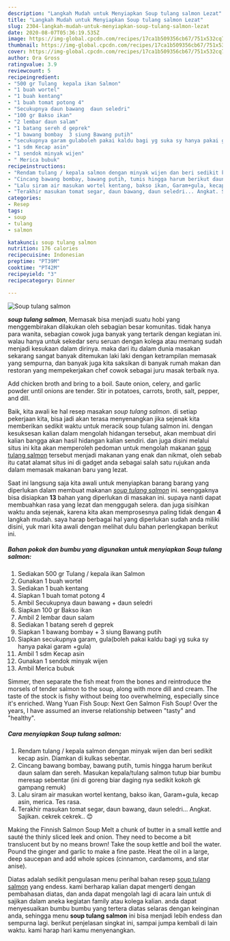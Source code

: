 ```yaml
---
description: "Langkah Mudah untuk Menyiapkan Soup tulang salmon Lezat"
title: "Langkah Mudah untuk Menyiapkan Soup tulang salmon Lezat"
slug: 2304-langkah-mudah-untuk-menyiapkan-soup-tulang-salmon-lezat
date: 2020-08-07T05:36:19.535Z
image: https://img-global.cpcdn.com/recipes/17ca1b509356cb67/751x532cq70/soup-tulang-salmon-foto-resep-utama.jpg
thumbnail: https://img-global.cpcdn.com/recipes/17ca1b509356cb67/751x532cq70/soup-tulang-salmon-foto-resep-utama.jpg
cover: https://img-global.cpcdn.com/recipes/17ca1b509356cb67/751x532cq70/soup-tulang-salmon-foto-resep-utama.jpg
author: Ora Gross
ratingvalue: 3.9
reviewcount: 5
recipeingredient:
- "500 gr Tulang  kepala ikan Salmon"
- "1 buah wortel"
- "1 buah kentang"
- "1 buah tomat potong 4"
- "Secukupnya daun bawang  daun seledri"
- "100 gr Bakso ikan"
- "2 lembar daun salam"
- "1 batang sereh d geprek"
- "1 bawang bombay  3 siung Bawang putih"
- "secukupnya garam gulaboleh pakai kaldu bagi yg suka sy hanya pakai garam gula"
- "1 sdm Kecap asin"
- "1 sendok minyak wijen"
- " Merica bubuk"
recipeinstructions:
- "Rendam tulang / kepala salmon dengan minyak wijen dan beri sedikit kecap asin. Diamkan di kulkas sebentar."
- "Cincang bawang bombay, bawang putih, tumis hingga harum berikut daun salam dan sereh. Masukan kepala/tulang salmon tutup biar bumbu meresap sebentar (ini di goreng biar daging nya sedikit kokoh gk gampang remuk)"
- "Lalu siram air masukan wortel kentang, bakso ikan, Garam+gula, kecap asin, merica. Tes rasa."
- "Terakhir masukan tomat segar, daun bawang, daun seledri... Angkat. Sajikan. cekrek cekrek.. 😊"
categories:
- Resep
tags:
- soup
- tulang
- salmon

katakunci: soup tulang salmon 
nutrition: 176 calories
recipecuisine: Indonesian
preptime: "PT39M"
cooktime: "PT42M"
recipeyield: "3"
recipecategory: Dinner

---
```



![Soup tulang salmon](https://img-global.cpcdn.com/recipes/17ca1b509356cb67/751x532cq70/soup-tulang-salmon-foto-resep-utama.jpg)

<b><i>soup tulang salmon</i></b>, Memasak bisa menjadi suatu hobi yang menggembirakan dilakukan oleh sebagian besar komunitas. tidak hanya para wanita, sebagian cowok juga banyak yang tertarik dengan kegiatan ini. walau hanya untuk sekedar seru seruan dengan kolega atau memang sudah menjadi kesukaan dalam dirinya. maka dari itu dalam dunia masakan sekarang sangat banyak ditemukan laki laki dengan ketrampilan memasak yang sempurna, dan banyak juga kita saksikan di banyak rumah makan dan restoran yang mempekerjakan chef cowok sebagai juru masak terbaik nya.

Add chicken broth and bring to a boil. Saute onion, celery, and garlic powder until onions are tender. Stir in potatoes, carrots, broth, salt, pepper, and dill.

Baik, kita awali ke hal resep masakan <i>soup tulang salmon</i>. di setiap pekerjaan kita, bisa jadi akan terasa menyenangkan jika sejenak kita memberikan sedikit waktu untuk meracik soup tulang salmon ini. dengan kesuksesan kalian dalam mengolah hidangan tersebut, akan membuat diri kalian bangga akan hasil hidangan kalian sendiri. dan juga disini melalui situs ini kita akan memperoleh pedoman untuk mengolah makanan <u>soup tulang salmon</u> tersebut menjadi makanan yang enak dan nikmat, oleh sebab itu catat alamat situs ini di gadget anda sebagai salah satu rujukan anda dalam memasak makanan baru yang lezat.


Saat ini langsung saja kita awali untuk menyiapkan barang barang yang diperlukan dalam membuat makanan <u><i>soup tulang salmon</i></u> ini. seenggaknya bisa disiapkan <b>13</b> bahan yang diperlukan di masakan ini. supaya nanti dapat membuahkan rasa yang lezat dan menggugah selera. dan juga sisihkan waktu anda sejenak, karena kita akan memprosesnya paling tidak dengan <b>4</b> langkah mudah. saya harap berbagai hal yang diperlukan sudah anda miliki disini, yuk mari kita awali dengan melihat dulu bahan perlengkapan berikut ini.

<!--inarticleads1-->

##### Bahan pokok dan bumbu yang digunakan untuk menyiapkan Soup tulang salmon:

1. Sediakan 500 gr Tulang / kepala ikan Salmon
1. Gunakan 1 buah wortel
1. Sediakan 1 buah kentang
1. Siapkan 1 buah tomat potong 4
1. Ambil Secukupnya daun bawang + daun seledri
1. Siapkan 100 gr Bakso ikan
1. Ambil 2 lembar daun salam
1. Sediakan 1 batang sereh d geprek
1. Siapkan 1 bawang bombay + 3 siung Bawang putih
1. Siapkan secukupnya garam, gula(boleh pakai kaldu bagi yg suka sy hanya pakai garam +gula)
1. Ambil 1 sdm Kecap asin
1. Gunakan 1 sendok minyak wijen
1. Ambil  Merica bubuk


Simmer, then separate the fish meat from the bones and reintroduce the morsels of tender salmon to the soup, along with more dill and cream. The taste of the stock is fishy without being too overwhelming, especially since it&#39;s enriched. Wang Yuan Fish Soup: Next Gen Salmon Fish Soup! Over the years, I have assumed an inverse relationship between &#34;tasty&#34; and &#34;healthy&#34;. 

<!--inarticleads2-->

##### Cara menyiapkan Soup tulang salmon:

1. Rendam tulang / kepala salmon dengan minyak wijen dan beri sedikit kecap asin. Diamkan di kulkas sebentar.
1. Cincang bawang bombay, bawang putih, tumis hingga harum berikut daun salam dan sereh. Masukan kepala/tulang salmon tutup biar bumbu meresap sebentar (ini di goreng biar daging nya sedikit kokoh gk gampang remuk)
1. Lalu siram air masukan wortel kentang, bakso ikan, Garam+gula, kecap asin, merica. Tes rasa.
1. Terakhir masukan tomat segar, daun bawang, daun seledri... Angkat. Sajikan. cekrek cekrek.. 😊


Making the Finnish Salmon Soup Melt a chunk of butter in a small kettle and sauté the thinly sliced leek and onion. They need to become a bit translucent but by no means brown! Take the soup kettle and boil the water. Pound the ginger and garlic to make a fine paste. Heat the oil in a large, deep saucepan and add whole spices (cinnamon, cardamoms, and star anise). 

Diatas adalah sedikit pengulasan menu perihal bahan resep <u>soup tulang salmon</u> yang endess. kami berharap kalian dapat mengerti dengan pembahasan diatas, dan anda dapat mengolah lagi di acara lain untuk di sajikan dalam aneka kegiatan family atau kolega kalian. anda dapat menyesuaikan bumbu bumbu yang tertera diatas selaras dengan keinginan anda, sehingga menu <b>soup tulang salmon</b> ini bisa menjadi lebih endess dan sempurna lagi. berikut penjelasan singkat ini, sampai jumpa kembali di lain waktu. kami harap hari kamu menyenangkan.
